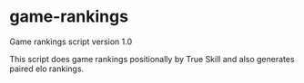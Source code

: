 # game-rankings

Game rankings script version 1.0

This script does game rankings positionally by True Skill and also generates paired elo rankings.

